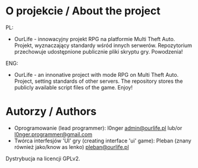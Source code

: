 O projekcie / About the project
====================
PL:
- OurLife - innowacyjny projekt RPG na platformie Multi Theft Auto. Projekt, wyznaczający standardy wśród innych serwerów. Repozytorium przechowuje udostępnione publicznie pliki skryptu gry. Powodzenia!

ENG:
- OurLife - an innonative project with mode RPG on Multi Theft Auto. Project, setting standards of other servers.
The repository stores the publicly available script files of the game. Enjoy!

Autorzy / Authors
====================
- Oprogramowanie (lead programmer): l0nger <admin@ourlife.pl> lub/or <l0nger.programmer@gmail.com>
- Twórca interfesjów 'UI' gry (creating interface 'ui' game): Pleban (znany również jako/know as lenko) <pleban@ourlife.pl>

Dystrybucja na licencji GPLv2.
